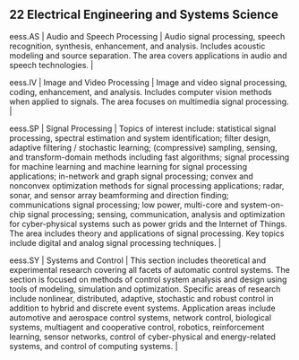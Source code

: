 ## 22 Electrical Engineering and Systems Science

eess.AS | Audio and Speech Processing | Audio signal processing, speech recognition, synthesis, enhancement, and analysis. Includes acoustic modeling and source separation. The area covers applications in audio and speech technologies. |

eess.IV | Image and Video Processing | Image and video signal processing, coding, enhancement, and analysis. Includes computer vision methods when applied to signals. The area focuses on multimedia signal processing. |

eess.SP | Signal Processing | Topics of interest include: statistical signal processing, spectral estimation and system identification; filter design, adaptive filtering / stochastic learning; (compressive) sampling, sensing, and transform-domain methods including fast algorithms; signal processing for machine learning and machine learning for signal processing applications; in-network and graph signal processing; convex and nonconvex optimization methods for signal processing applications; radar, sonar, and sensor array beamforming and direction finding; communications signal processing; low power, multi-core and system-on-chip signal processing; sensing, communication, analysis and optimization for cyber-physical systems such as power grids and the Internet of Things. The area includes theory and applications of signal processing. Key topics include digital and analog signal processing techniques. |

eess.SY | Systems and Control | This section includes theoretical and experimental research covering all facets of automatic control systems. The section is focused on methods of control system analysis and design using tools of modeling, simulation and optimization. Specific areas of research include nonlinear, distributed, adaptive, stochastic and robust control in addition to hybrid and discrete event systems. Application areas include automotive and aerospace control systems, network control, biological systems, multiagent and cooperative control, robotics, reinforcement learning, sensor networks, control of cyber-physical and energy-related systems, and control of computing systems. |

